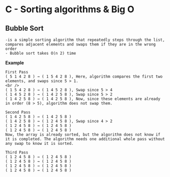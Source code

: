 # C - Sorting algorithms & Big O
## Bubble Sort
	-is a simple sorting algorithm that repeatedly steps through the list, compares adjacent elements and swaps them if they are in the wrong order
	- Bubble sort takes Ο(n 2) time

**Example**
```
First Pass
( 5 1 4 2 8 ) → ( 1 5 4 2 8 ), Here, algorithm compares the first two elements, and swaps since 5 > 1.
<br />
( 1 5 4 2 8 ) → ( 1 4 5 2 8 ), Swap since 5 > 4
( 1 4 5 2 8 ) → ( 1 4 2 5 8 ), Swap since 5 > 2
( 1 4 2 5 8 ) → ( 1 4 2 5 8 ), Now, since these elements are already in order (8 > 5), algorithm does not swap them.

Second Pass
( 1 4 2 5 8 ) → ( 1 4 2 5 8 )
( 1 4 2 5 8 ) → ( 1 2 4 5 8 ), Swap since 4 > 2
( 1 2 4 5 8 ) → ( 1 2 4 5 8 )
( 1 2 4 5 8 ) → ( 1 2 4 5 8 )
Now, the array is already sorted, but the algorithm does not know if it is completed. The algorithm needs one additional whole pass without any swap to know it is sorted.

Third Pass
( 1 2 4 5 8 ) → ( 1 2 4 5 8 )
( 1 2 4 5 8 ) → ( 1 2 4 5 8 )
( 1 2 4 5 8 ) → ( 1 2 4 5 8 )
( 1 2 4 5 8 ) → ( 1 2 4 5 8 )
```
